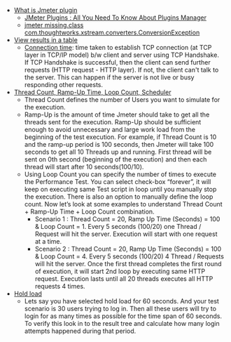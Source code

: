 - [What is Jmeter plugin](https://www.simplilearn.com/tutorials/jmeter-tutorial/jmeter-plugins)
  - [JMeter Plugins : All You Need To Know About Plugins Manager](https://www.edureka.co/blog/jmeter-plugins/) 
  - [jmeter missing.class com.thoughtworks.xstream.converters.ConversionException](https://stackoverflow.com/questions/45979130/jmeter-missing-class-com-thoughtworks-xstream-converters-conversionexception)
- [View results in a table](https://stackoverflow.com/questions/29252088/jmeter-test-not-running)
  - [Connection time](https://stackoverflow.com/questions/41790285/what-the-difference-latency-time-vs-connect-time-in-jmeter): time taken to establish TCP connection (at TCP layer in TCP/IP model) b/w client and server using TCP Handshake. If TCP Handshake is successful, then the client can send further requests (HTTP request - HTTP layer). If not, the client can't talk to the server. This can happen if the server is not live or busy responding other requests.
- [Thread Count, Ramp-Up Time, Loop Count, Scheduler](http://www.testingjournals.com/5-must-know-features-thread-group-jmeter/)
  - Thread Count defines the number of Users you want to simulate for the execution.
  - Ramp-Up is the amount of time Jmeter should take to get all the threads sent for the execution. Ramp-Up should be sufficient enough to avoid unnecessary and large work load from the beginning of the test execution. For example, if Thread Count is 10 and the ramp-up period is 100 seconds, then Jmeter will take 100 seconds to get all 10 Threads up and running. First thread will be sent on 0th second (beginning of the execution) and then each thread will start after 10 seconds(100/10).
  - Using Loop Count you can specify the number of times to execute the Performance Test. You can select check-box “forever”, it will keep on executing same Test script in loop until you manually stop the execution. There is also an option to manually define the loop count. Now let’s look at some examples to understand Thread Count + Ramp-Up Time + Loop Count combination.
     - Scenario 1 : Thread Count = 20, Ramp Up Time (Seconds) = 100 & Loop Count = 1. Every 5 seconds (100/20) one Thread / Request will hit the server. Execution will start with one request at a time.
     - Scenario 2 : Thread Count = 20, Ramp Up Time (Seconds) = 100 & Loop Count = 4. Every 5 seconds (100/20) 4 Thread / Requests will hit the server. Once the first thread completes the first round of execution, it will start 2nd loop by executing same HTTP request. Execution lasts until all 20 threads executes all HTTP requests 4 times.
- [Hold load](https://sqa.stackexchange.com/questions/10352/what-does-hold-load-for-mean-in-jmeter-and-how-do-i-disable-it)
  - Lets say you have selected hold load for 60 seconds.
    And your test scenario is 30 users trying to log in.
    Then all these users will try to login for as many times as possible for the time span of 60 seconds.
    To verify this look in to the result tree and calculate how many login attempts happened during that period.